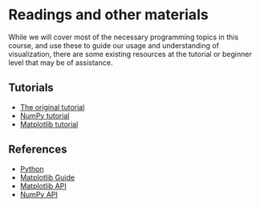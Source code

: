 # Readings and other materials

While we will cover most of the necessary programming topics in this course,
and use these to guide our usage and understanding of visualization, there are
some existing resources at the tutorial or beginner level that may be of
assistance.

## Tutorials

 * [The original tutorial](https://docs.python.org/3.6/tutorial/index.html)
 * [NumPy tutorial](https://docs.scipy.org/doc/numpy-dev/user/quickstart.html)
 * [Matplotlib tutorial](https://matplotlib.org/users/pyplot_tutorial.html)

## References

 * [Python](https://docs.python.org/3.6/)
 * [Matplotlib Guide](https://matplotlib.org/users/index.html)
 * [Matplotlib API](https://matplotlib.org/api/index.html)
 * [NumPy API](https://docs.scipy.org/doc/numpy-1.13.0/reference/)
